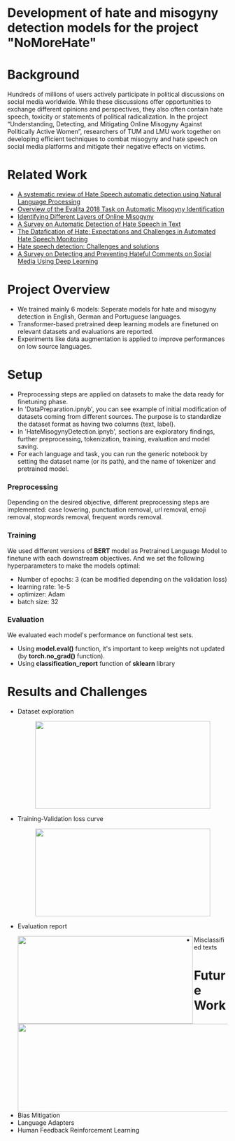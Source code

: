 # Development of hate and misogyny detection models for the project "NoMoreHate"

# Background

Hundreds of millions of users actively participate in political discussions on social media worldwide. While these discussions offer opportunities to exchange different opinions and perspectives, they also often contain hate speech, toxicity or statements of political radicalization. In the project “Understanding, Detecting, and Mitigating Online Misogyny Against Politically Active Women”,  researchers of TUM and LMU work together on developing efficient techniques to combat misogyny and hate speech on social media platforms and mitigate their negative effects on victims.

# Related Work

* [A systematic review of Hate Speech automatic detection using Natural Language Processing](https://arxiv.org/abs/2106.00742)
* [Overview of the Evalita 2018 Task on Automatic Misogyny Identification](https://ceur-ws.org/Vol-2263/paper009.pdf)
* [Identifying Different Layers of Online Misogyny](https://arxiv.org/abs/2212.00480)
* [A Survey on Automatic Detection of Hate Speech in Text](https://dl.acm.org/doi/10.1145/3232676)
* [The Datafication of Hate: Expectations and Challenges in Automated Hate Speech Monitoring](https://www.frontiersin.org/articles/10.3389/fdata.2020.00003/full)
* [Hate speech detection: Challenges and solutions](https://journals.plos.org/plosone/article?id=10.1371/journal.pone.0221152)
* [A Survey on Detecting and Preventing Hateful Comments on Social Media Using Deep Learning](https://link.springer.com/chapter/10.1007/978-981-19-3575-6_30)


# Project Overview

* We trained mainly 6 models: Seperate models for hate and misogyny detection in English, German and Portuguese languages.
* Transformer-based pretrained deep learning models are finetuned on relevant datasets and evaluations are reported.
* Experiments like data augmentation is applied to improve performances on low source languages.

# Setup

* Preprocessing steps are applied on datasets to make the data ready for finetuning phase.
* In 'DataPreparation.ipnyb', you can see example of initial modification of datasets coming from different sources. The purpose is to standardize the dataset format as having two columns {text, label}.
* In 'HateMisogynyDetection.ipnyb', sections are exploratory findings, further preprocessing, tokenization, training, evaluation and model saving.
* For each language and task, you can run the generic notebook by setting the dataset name (or its path), and the name of tokenizer and pretrained model.

### Preprocessing
Depending on the desired objective, different preprocessing steps are implemented: case lowering, punctuation removal, url removal, emoji removal, stopwords removal, frequent words removal. 
### Training
We used different versions of **BERT** model as Pretrained Language Model to finetune with each downstream objectives. And we set the following hyperparameters to make the models optimal:
* Number of epochs: 3 (can be modified depending on the validation loss)
* learning rate: 1e-5
* optimizer: Adam
* batch size: 32
### Evaluation
We evaluated each model's performance on functional test sets. 
* Using **model.eval()** function, it's important to keep weights not updated (by **torch.no_grad()** function).
* Using **classification_report** function of **sklearn** library

# Results and Challenges
* Dataset exploration
  <p align="center">
    <img width="400" height="200" src="https://raw.githubusercontent.com/hasanselimyagci/nomorehate/main/hateEnglish.png?token=GHSAT0AAAAAACNXEZ3RXCB7QCTORT3PCSR4ZREHRJA">
  </p>

* Training-Validation loss curve
  <p align="center">
    <img width="400" height="200" src="https://raw.githubusercontent.com/hasanselimyagci/nomorehate/main/hateEnTrainValid.png?token=GHSAT0AAAAAACNXEZ3RBUA7X4P45K6WI3H4ZREHS6A">
  </p>

* Evaluation report
  <p align="center">
    <img align="left" width="400" height="200" src="https://raw.githubusercontent.com/hasanselimyagci/nomorehate/main/hateEnEval.png?token=GHSAT0AAAAAACNXEZ3RVCWAOFYGS76VFNVKZREHUBQ">
  </p>

* Misclassified texts
  <p align="center">
    <img align="left" width="600" height="200" src="https://raw.githubusercontent.com/hasanselimyagci/nomorehate/main/misclassifiedHateEn.png?token=GHSAT0AAAAAACNXEZ3Q5DIDDOIWFPY3I7XQZREHUOQ">
  </p>

# Future Work
* Bias Mitigation
* Language Adapters
* Human Feedback Reinforcement Learning
